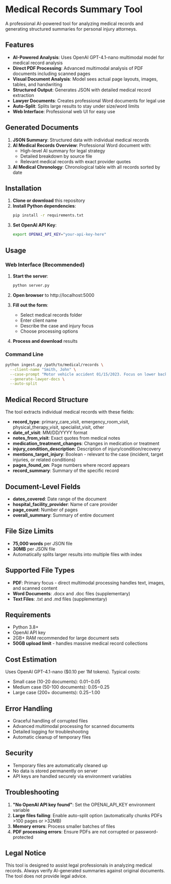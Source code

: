 # Medical Records Summary Tool

A professional AI-powered tool for analyzing medical records and generating structured summaries for personal injury attorneys.

## Features

- **AI-Powered Analysis**: Uses OpenAI GPT-4.1-nano multimodal model for medical record analysis
- **Direct PDF Processing**: Advanced multimodal analysis of PDF documents including scanned pages
- **Visual Document Analysis**: Model sees actual page layouts, images, tables, and handwriting
- **Structured Output**: Generates JSON with detailed medical record extraction
- **Lawyer Documents**: Creates professional Word documents for legal use
- **Auto-Split**: Splits large results to stay under size/word limits
- **Web Interface**: Professional web UI for easy use

## Generated Documents

1. **JSON Summary**: Structured data with individual medical records
2. **AI Medical Records Overview**: Professional Word document with:
   - High-level AI summary for legal strategy
   - Detailed breakdown by source file
   - Relevant medical records with exact provider quotes
3. **AI Medical Chronology**: Chronological table with all records sorted by date

## Installation

1. **Clone or download** this repository
2. **Install Python dependencies**:
   ```bash
   pip install -r requirements.txt
   ```
3. **Set OpenAI API Key**:
   ```bash
   export OPENAI_API_KEY="your-api-key-here"
   ```

## Usage

### Web Interface (Recommended)

1. **Start the server**:
   ```bash
   python server.py
   ```

2. **Open browser** to http://localhost:5000

3. **Fill out the form**:
   - Select medical records folder
   - Enter client name
   - Describe the case and injury focus
   - Choose processing options

4. **Process and download** results

### Command Line

```bash
python ingest.py /path/to/medical/records \
  --client-name "Smith, John" \
  --case-prompt "Motor vehicle accident 01/15/2023. Focus on lower back injuries, herniated disc L4-L5." \
  --generate-lawyer-docs \
  --auto-split
```

## Medical Record Structure

The tool extracts individual medical records with these fields:

- **record_type**: primary_care_visit, emergency_room_visit, physical_therapy_visit, specialist_visit, other
- **date_of_visit**: MM/DD/YYYY format
- **notes_from_visit**: Exact quotes from medical notes
- **medication_treatment_changes**: Changes in medication or treatment
- **injury_condition_description**: Description of injury/condition/recovery
- **mentions_target_injury**: Boolean - relevant to the case (incident, target injuries, or related conditions)
- **pages_found_on**: Page numbers where record appears
- **record_summary**: Summary of the specific record

## Document-Level Fields

- **dates_covered**: Date range of the document
- **hospital_facility_provider**: Name of care provider
- **page_count**: Number of pages
- **overall_summary**: Summary of entire document

## File Size Limits

- **75,000 words** per JSON file
- **30MB** per JSON file
- Automatically splits larger results into multiple files with index

## Supported File Types

- **PDF**: Primary focus - direct multimodal processing handles text, images, and scanned content
- **Word Documents**: .docx and .doc files (supplementary)
- **Text Files**: .txt and .md files (supplementary)

## Requirements

- Python 3.8+
- OpenAI API key
- 2GB+ RAM recommended for large document sets
- **50GB upload limit** - handles massive medical record collections

## Cost Estimation

Uses OpenAI GPT-4.1-nano ($0.10 per 1M tokens). Typical costs:
- Small case (10-20 documents): $0.01-$0.05
- Medium case (50-100 documents): $0.05-$0.25
- Large case (200+ documents): $0.25-$1.00

## Error Handling

- Graceful handling of corrupted files
- Advanced multimodal processing for scanned documents
- Detailed logging for troubleshooting
- Automatic cleanup of temporary files

## Security

- Temporary files are automatically cleaned up
- No data is stored permanently on server
- API keys are handled securely via environment variables

## Troubleshooting

1. **"No OpenAI API key found"**: Set the OPENAI_API_KEY environment variable
2. **Large files failing**: Enable auto-split option (automatically chunks PDFs >100 pages or >32MB)
3. **Memory errors**: Process smaller batches of files
4. **PDF processing errors**: Ensure PDFs are not corrupted or password-protected

## Legal Notice

This tool is designed to assist legal professionals in analyzing medical records. Always verify AI-generated summaries against original documents. The tool does not provide legal advice.